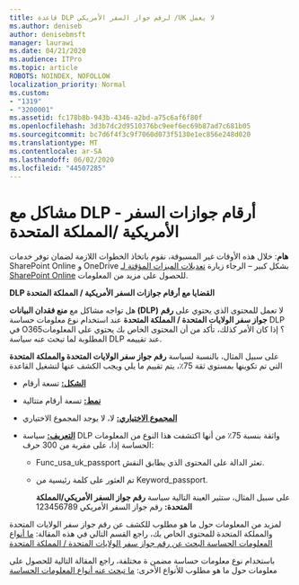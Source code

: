 ```yaml
---
title: قاعدة DLP لرقم جواز السفر الأمريكي /UK لا يعمل
ms.author: deniseb
author: denisebmsft
manager: laurawi
ms.date: 04/21/2020
ms.audience: ITPro
ms.topic: article
ROBOTS: NOINDEX, NOFOLLOW
localization_priority: Normal
ms.custom:
- "1319"
- "3200001"
ms.assetid: fc178b8b-943b-4346-a2bd-a75c6af6f80f
ms.openlocfilehash: 3d3b7dc2d9510376bc9eef6ec69b87ad7c681b05
ms.sourcegitcommit: bc7d6f4f3c9f7060d073f5130e1ec856e248d020
ms.translationtype: MT
ms.contentlocale: ar-SA
ms.lasthandoff: 06/02/2020
ms.locfileid: "44507285"
---
```

# <a name="problems-with-dlp---usuk-passport-numbers"></a>مشاكل مع DLP - أرقام جوازات السفر الأمريكية /المملكة المتحدة

**هام**: خلال هذه الأوقات غير المسبوقة، نقوم باتخاذ الخطوات اللازمة لضمان توفر خدمات SharePoint Online و OneDrive بشكل كبير – الرجاء زيارة [تعديلات الميزات المؤقتة لـ SharePoint Online](https://aka.ms/ODSPAdjustments) للحصول على مزيد من المعلومات.

**DLP القضايا مع أرقام جوازات السفر الأمريكية / المملكة المتحدة**

هل تواجه مشاكل مع **منع فقدان البيانات (DLP)** لا تعمل للمحتوى الذي يحتوي على **رقم جواز سفر الولايات المتحدة / المملكة المتحدة** عند استخدام نوع معلومات حساسة DLP في O365؟ إذا كان الأمر كذلك، تأكد من أن المحتوى الخاص بك يحتوي على المعلومات المطلوبة لما تبحث عنه سياسة DLP عند تقييمه.
  
على سبيل المثال، بالنسبة لسياسة **رقم جواز سفر الولايات المتحدة والمملكة المتحدة** التي تم تكوينها بمستوى ثقة 75٪، يتم تقييم ما يلي ويجب الكشف عنها لتشغيل القاعدة
  
- **[الشكل:](https://docs.microsoft.com/microsoft-365/compliance/sensitive-information-type-entity-definitions#format-77)** تسعة أرقام

- **[نمط:](https://docs.microsoft.com/microsoft-365/compliance/sensitive-information-type-entity-definitions#pattern-77)** تسعة أرقام متتالية

- **[المجموع الاختياري:](https://docs.microsoft.com/microsoft-365/compliance/sensitive-information-type-entity-definitions#checksum-76)** لا، لا يوجد المجموع الاختياري

- **[التعريف:](https://docs.microsoft.com/microsoft-365/compliance/sensitive-information-type-entity-definitions#definition-77)** سياسة DLP واثقة بنسبة 75٪ من أنها اكتشفت هذا النوع من المعلومات الحساسة إذا، على مقربة من 300 حرف:

  - Func_usa_uk_passport تعثر الدالة على المحتوى الذي يطابق النقش.

  - تم العثور على كلمة رئيسية من Keyword_passport.

    على سبيل المثال، ستثير العينة التالية سياسة **رقم جواز السفر الأمريكي/المملكة المتحدة:** رقم جواز السفر الأمريكي 123456789

لمزيد من المعلومات حول ما هو مطلوب للكشف عن رقم جواز سفر الولايات المتحدة والمملكة المتحدة للمحتوى الخاص بك، راجع القسم التالي في هذه المقالة: [ما أنواع المعلومات الحساسة البحث عن رقم جواز سفر الولايات المتحدة / المملكة المتحدة](https://docs.microsoft.com/microsoft-365/compliance/sensitive-information-type-entity-definitions#us--uk-passport-number)
  
باستخدام نوع معلومات حساسة مضمن ة مختلفة، راجع المقالة التالية للحصول على معلومات حول ما هو مطلوب للأنواع الأخرى: [ما تبحث عنه أنواع المعلومات الحساسة](https://docs.microsoft.com/microsoft-365/compliance/sensitive-information-type-entity-definitions)
  